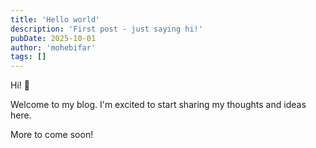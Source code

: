 ```yaml
---
title: 'Hello world'
description: 'First post - just saying hi!'
pubDate: 2025-10-01
author: 'mohebifar'
tags: []
---
```


Hi! 👋

Welcome to my blog. I'm excited to start sharing my thoughts and ideas here.

More to come soon!